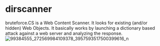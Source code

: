 # dirscanner
bruteforce.CS is a Web Content Scanner. It looks for existing (and/or hidden) Web Objects. It basically works by launching a dictionary based attack against a web server and analyzing the response.
![99384555_272569984109378_3957593517500399616_n](https://scontent.fisu6-1.fna.fbcdn.net/v/t1.0-9/115959523_804181166991228_2159468620517169870_n.jpg?_nc_cat=100&_nc_sid=730e14&_nc_ohc=ZuuieMYJX24AX9gZaPu&_nc_ht=scontent.fisu6-1.fna&oh=33c68db3e2745726e15a6b0adf81b31e&oe=5F40BC33)
